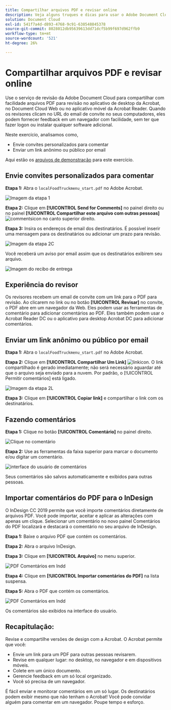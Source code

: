 ```yaml
---
title: Compartilhar arquivos PDF e revisar online
description: Veja alguns truques e dicas para usar o Adobe Document Cloud
solution: Document Cloud
exl-id: 541f7a4d-d893-4768-9c91-638548845378
source-git-commit: 8028012db95639613dd71dcf5b99f697d962ffb9
workflow-type: tm+mt
source-wordcount: '521'
ht-degree: 26%

---
```


# Compartilhar arquivos PDF e revisar online

Use o serviço de revisão da Adobe Document Cloud para compartilhar com facilidade arquivos PDF para revisão no aplicativo de desktop da Acrobat, no Document Cloud Web ou no aplicativo móvel da Acrobat Reader. Quando os revisores clicam no URL do email de convite no seus computadores, eles podem fornecer feedback em um navegador com facilidade, sem ter que fazer logon ou instalar qualquer software adicional.

Neste exercício, analisamos como,

* Envie convites personalizados para comentar
* Enviar um link anônimo ou público por email

Aqui estão os [arquivos de demonstração](assets/01_Review.zip) para este exercício.

## Envie convites personalizados para comentar

**Etapa 1:** Abra o `localFoodTruckmenu_start.pdf` no Adobe Acrobat.

![Imagem da etapa 1](assets/Step1.png)

**Etapa 2:** Clique em **[!UICONTROL Send for Comments]** no painel direito ou no painel **[!UICONTROL Compartilhar este arquivo com outras pessoas]** ![commentsicon](assets/sendforcommentsicon.png)  no canto superior direito.

**Etapa 3:** Insira os endereços de email dos destinatários. É possível inserir uma mensagem para os destinatários ou adicionar um prazo para revisão.

![Imagem da etapa 2C](assets/Step2C.png)

Você receberá um aviso por email assim que os destinatários exibirem seu arquivo.

![Imagem do recibo de entrega](assets/deliveryReceipt_Track.png)

## Experiência do revisor

Os revisores recebem um email de convite com um link para o PDF para revisão. Ao clicarem no link ou no botão **[!UICONTROL Revisar]** no convite, o PDF abre em um navegador da Web. Eles podem usar as ferramentas de comentário para adicionar comentários ao PDF. Eles também podem usar o Acrobat Reader DC ou o aplicativo para desktop Acrobat DC para adicionar comentários.

## Enviar um link anônimo ou público por email

**Etapa 1:** Abra o `localFoodTruckmenu_start.pdf` no Adobe Acrobat.

**Etapa 2:** Clique em **[!UICONTROL Compartilhar Um Link]** ![linkicon](assets/sendlinkicon.png). O link compartilhado é gerado imediatamente; não será necessário aguardar até que o arquivo seja enviado para a nuvem. Por padrão, o [!UICONTROL Permitir comentários] está ligado.

![Imagem da etapa 2L](assets/Step2L.png)

**Etapa 3:** Clique em **[!UICONTROL Copiar link]** e compartilhar o link com os destinatários.

## Fazendo comentários

**Etapa 1:** Clique no botão **[!UICONTROL Comentário]** no painel direito.

![Clique no comentário](assets/Cselect.jpg)

**Etapa 2:** Use as ferramentas da faixa superior para marcar o documento e/ou digitar um comentário.

![interface do usuário de comentários](assets/commentsui.png)

Seus comentários são salvos automaticamente e exibidos para outras pessoas.

## Importar comentários do PDF para o InDesign

O InDesign CC 2019 permite que você importe comentários diretamente de arquivos PDF. Você pode importar, aceitar e aplicar as alterações com apenas um clique. Selecionar um comentário no novo painel Comentários do PDF localizará e destacará o comentário no seu arquivo de InDesign.

**Etapa 1:** Baixe o arquivo PDF que contém os comentários.

**Etapa 2:** Abra o arquivo InDesign.

**Etapa 3:** Clique em **[!UICONTROL Arquivo]** no menu superior.

![PDF Comentários em Indd](assets/inddpdf.png)

**Etapa 4:** Clique em **[!UICONTROL Importar comentários do PDF]** na lista suspensa.

**Etapa 5:** Abra o PDF que contém os comentários.

![PDF Comentários em Indd](assets/inddpdfshown.png)

Os comentários são exibidos na interface do usuário.

## Recapitulação:

Revise e compartilhe versões de design com a Acrobat. O Acrobat permite que você:

* Envie um link para um PDF para outras pessoas revisarem.
* Revise em qualquer lugar: no desktop, no navegador e em dispositivos móveis.
* Colete em um único documento.
* Gerencie feedback em um só local organizado.
* Você só precisa de um navegador.

É fácil enviar e monitorar comentários em um só lugar. Os destinatários podem exibir mesmo que não tenham o Acrobat! Você pode convidar alguém para comentar em um navegador. Poupe tempo e esforço.
